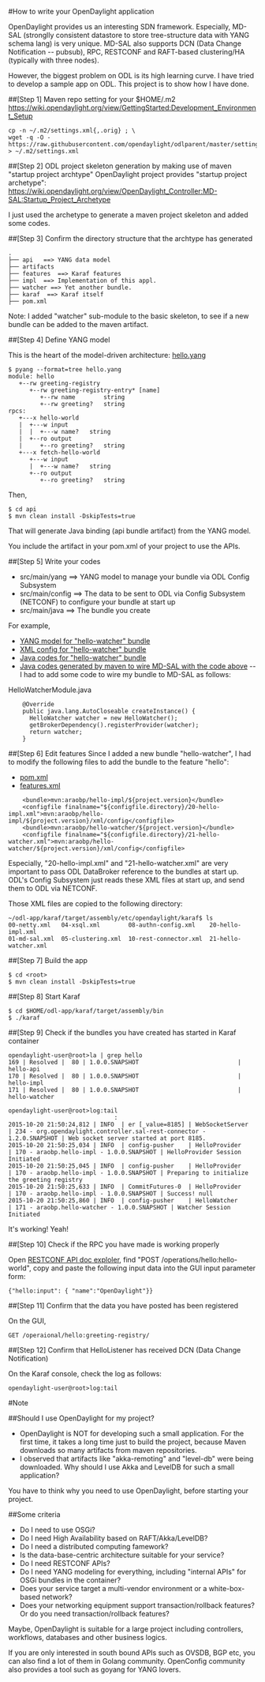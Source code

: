 #How to write your OpenDaylight application

OpenDaylight provides us an interesting SDN framework. Especially, MD-SAL (stronglly consistent datastore to store tree-structure data with YANG schema lang) is very unique. MD-SAL also supports DCN (Data Change Notification -- pubsub), RPC, RESTCONF and RAFT-based clustering/HA (typically with three nodes).

However, the biggest problem on ODL is its high learning curve. I have tried to develop a sample app on ODL. This project is to show how I have done.

##[Step 1] Maven repo setting for your $HOME/.m2
https://wiki.opendaylight.org/view/GettingStarted:Development_Environment_Setup
```
cp -n ~/.m2/settings.xml{,.orig} ; \
wget -q -O - https://raw.githubusercontent.com/opendaylight/odlparent/master/settings.xml > ~/.m2/settings.xml
```

##[Step 2] ODL project skeleton generation by making use of maven "startup project archtype"
OpenDaylight project provides "startup project archetype": https://wiki.opendaylight.org/view/OpenDaylight_Controller:MD-SAL:Startup_Project_Archetype

I just used the archetype to generate a maven project skeleton and added some codes.

##[Step 3] Confirm the directory structure that the archtype has generated

```
.
├── api   ==> YANG data model
├── artifacts
├── features  ==> Karaf features
├── impl  ==> Implementation of this appl.
├── watcher ==> Yet another bundle.
├── karaf  ==> Karaf itself
├── pom.xml
```

Note: I added "watcher" sub-module to the basic skeleton, to see if a new bundle can be added to the maven artifact.

##[Step 4] Define YANG model

This is the heart of the model-driven architecture:
[hello.yang](./api/src/main/yang/hello.yang)

```
$ pyang --format=tree hello.yang
module: hello
   +--rw greeting-registry
      +--rw greeting-registry-entry* [name]
         +--rw name        string
         +--rw greeting?   string
rpcs:
   +---x hello-world
   |  +---w input
   |  |  +---w name?   string
   |  +--ro output
   |     +--ro greeting?   string
   +---x fetch-hello-world
      +---w input
      |  +---w name?   string
      +--ro output
         +--ro greeting?   string
```

Then,
```
$ cd api
$ mvn clean install -DskipTests=true
```
That will generate Java binding (api bundle artifact) from the YANG model.

You include the artifact in your pom.xml of your project to use the APIs.

##[Step 5] Write your codes

- src/main/yang ==> YANG model to manage your bundle via ODL Config Subsystem
- src/main/config ==> The data to be sent to ODL via Config Subsystem (NETCONF) to configure your bundle at start up
- src/main/java ==> The bundle you create

For example,
- [YANG model for "hello-watcher" bundle](./watcher/src/main/yang/hello-watcher.yang)
- [XML config for "hello-watcher" bundle](./watcher/src/main/config/default-config.xml)
- [Java codes for "hello-watcher" bundle](./watcher/src/main/java/araobp/watcher)
- [Java codes generated by maven to wire MD-SAL with the code above](./watcher/src/main/java/org) -- I had to add some code to wire my bundle to MD-SAL as follows:

HelloWatcherModule.java
```
    @Override
    public java.lang.AutoCloseable createInstance() {
      HelloWatcher watcher = new HelloWatcher();
      getBrokerDependency().registerProvider(watcher);
      return watcher;
    }
```

##[Step 6] Edit features
Since I added a new bundle "hello-watcher", I had to modify the following files to add the bundle to the feature "hello":
- [pom.xml](./features/pom.xml)
- [features.xml](./features/src/main/features/features.xml)
```
    <bundle>mvn:araobp/hello-impl/${project.version}</bundle>
    <configfile finalname="${configfile.directory}/20-hello-impl.xml">mvn:araobp/hello-impl/${project.version}/xml/config</configfile>
    <bundle>mvn:araobp/hello-watcher/${project.version}</bundle>
    <configfile finalname="${configfile.directory}/21-hello-watcher.xml">mvn:araobp/hello-watcher/${project.version}/xml/config</configfile>
```
Especially, "20-hello-impl.xml" and "21-hello-watcher.xml" are very important to pass ODL DataBroker reference to the bundles at start up. ODL's Config Subsystem just reads these XML files at start up, and send them to ODL via NETCONF.

Those XML files are copied to the following directory:
```
~/odl-app/karaf/target/assembly/etc/opendaylight/karaf$ ls
00-netty.xml   04-xsql.xml        08-authn-config.xml    20-hello-impl.xml
01-md-sal.xml  05-clustering.xml  10-rest-connector.xml  21-hello-watcher.xml
```
##[Step 7] Build the app
```
$ cd <root>
$ mvn clean install -DskipTests=true
```
##[Step 8] Start Karaf

```
$ cd $HOME/odl-app/karaf/target/assembly/bin
$ ./karaf
```

##[Step 9] Check if the bundles you have created has started in Karaf container
```
opendaylight-user@root>la | grep hello
169 | Resolved |  80 | 1.0.0.SNAPSHOT                            | hello-api                           
170 | Resolved |  80 | 1.0.0.SNAPSHOT                            | hello-impl                          
171 | Resolved |  80 | 1.0.0.SNAPSHOT                            | hello-watcher

opendaylight-user@root>log:tail
                              :
2015-10-20 21:50:24,812 | INFO  | er [_value=8185] | WebSocketServer                  | 234 - org.opendaylight.controller.sal-rest-connector - 1.2.0.SNAPSHOT | Web socket server started at port 8185.
2015-10-20 21:50:25,034 | INFO  | config-pusher    | HelloProvider                    | 170 - araobp.hello-impl - 1.0.0.SNAPSHOT | HelloProvider Session Initiated
2015-10-20 21:50:25,045 | INFO  | config-pusher    | HelloProvider                    | 170 - araobp.hello-impl - 1.0.0.SNAPSHOT | Preparing to initialize the greeting registry
2015-10-20 21:50:25,633 | INFO  | CommitFutures-0  | HelloProvider                    | 170 - araobp.hello-impl - 1.0.0.SNAPSHOT | Success! null
2015-10-20 21:50:25,860 | INFO  | config-pusher    | HelloWatcher                     | 171 - araobp.hello-watcher - 1.0.0.SNAPSHOT | Watcher Session Initiated
```
It's working! Yeah!

##[Step 10] Check if the RPC you have made is working properly

Open [RESTCONF API doc exploler](http://localhost:8181/apidoc/explorer/index.html), find "POST /operations/hello:hello-world", copy and paste the following input data into the GUI input parameter form:

```
{"hello:input": { "name":"OpenDaylight"}}
```

##[Step 11] Confirm that the data you have posted has been registered

On the GUI,
```
GET /operaional/hello:greeting-registry/
```

##[Step 12] Confirm that HelloListener has received DCN (Data Change Notification)

On the Karaf console, check the log as follows:
```
opendaylight-user@root>log:tail
```

#Note

##Should I use OpenDaylight for my project?

- OpenDaylight is NOT for developing such a small application. For the first time, it takes a long time just to build the project, because Maven downloads so many artifacts from maven repositories.
- I observed that artifacts like "akka-remoting" and "level-db" were being downloaded. Why should I use Akka and LevelDB for such a small application?

You have to think why you need to use OpenDaylight, before starting your project.

##Some criteria
- Do I need to use OSGi?
- Do I need High Availability based on RAFT/Akka/LevelDB?
- Do I need a distributed computing famework?
- Is the data-base-centric architecture suitable for your service?
- Do I need RESTCONF APIs?
- Do I need YANG modeling for everything, including "internal APIs" for OSGi bundles in the container?
- Does your service target a multi-vendor environment or a white-box-based network?
- Does your networking equipment support transaction/rollback features? Or do you need transaction/rollback features?

Maybe, OpenDaylight is suitable for a large project including controllers, workflows, databases and other business logics.

If you are only interested in south bound APIs such as OVSDB, BGP etc, you can also find a lot of them in Golang community. OpenConfig community also provides a tool such as goyang for YANG lovers.
